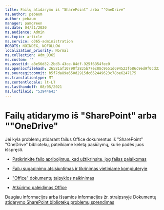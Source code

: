 ```yaml
---
title: Failų atidarymo iš "SharePoint" arba ""OneDrive"
ms.author: pebaum
author: pebaum
manager: pamgreen
ms.date: 04/21/2020
ms.audience: Admin
ms.topic: article
ms.service: o365-administration
ROBOTS: NOINDEX, NOFOLLOW
localization_priority: Normal
ms.collection: Adm_O365
ms.custom: ''
ms.assetid: a8e56d32-2bd3-43ce-84df-925f6354fee0
ms.openlocfilehash: 26581af10790f2835b77ec08c9651d694523f686c9ed9f0cd3330b631cde4dc9
ms.sourcegitcommit: b5f7da89a650d2915dc652449623c78be6247175
ms.translationtype: MT
ms.contentlocale: lt-LT
ms.lasthandoff: 08/05/2021
ms.locfileid: "53944643"
---
```

# <a name="problems-opening-files-from-sharepoint-or-onedrive"></a>Failų atidarymo iš "SharePoint" arba ""OneDrive" 


Jei kyla problemų atidarant failus Office dokumentus iš "SharePoint" "OneDrive" bibliotekų, pateikiame keletą pasiūlymų, kurie padės juos išspręsti.

- [Patikrinkite failo apribojimus, kad užtikrinsite, jog failas palaikomas](https://support.office.com/article/Invalid-file-names-and-file-types-in-OneDrive-OneDrive-for-Business-and-SharePoint-64883a5d-228e-48f5-b3d2-eb39e07630fa)

- [Failų sugadinimo atsisiuntimas ir tikrinimas vietiniame kompiuteryje](https://support.office.com/article/How-to-recover-missing-deleted-or-corrupted-items-in-SharePoint-Online-and-OneDrive-for-Business-3d748edf-c072-46c9-81a4-4989056ebc87[])

- ["Office" dokumentų talpyklos naikinimas](https://support.office.com/article/Delete-your-Office-Document-Cache-b1d3765e-d71b-4bb8-99ca-acd22c42995d)

- [Atkūrimo paleidimas Office](https://support.office.com/Article/Repair-an-Office-application-7821d4b6-7c1d-4205-aa0e-a6b40c5bb88b)

Daugiau informacijos arba išsamios informacijos žr. straipsnyje Dokumentų [atidarymo SharePoint bibliotekų problemų sprendimas](https://support.office.com/article/Fix-problems-opening-documents-in-SharePoint-libraries-31329FA1-4AD0-47FC-95D8-BB0C5B12A536)

